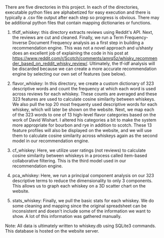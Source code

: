 There are five directories in this project.  In each of the directories, executable python files are alphabetized for easy execution and there is typically a .csv file output after each step so progress is obvious. There may be additional python files that contain mapping dictionaries or functions.

1) tfidf_whiskey: this directory extracts reviews using Reddit's API. Next, the reviews are cut and cleaned. Finally, we run a Term Frequency-Inverse Document Frequency analysis as a first step in building a recommendation engine. This was not a novel approach and u/shasty does an excellent job of explaining the code in his post at https://www.reddit.com/r/Scotch/comments/amrq5z/whisky_recommender_based_on_reddit_whisky_review/. Ultimately, the tf-idf analysis will be discarded because we can create a more accurate recommendation engine by selecting our own set of features (see below).

2) flavor_whiskey: In this directory, we create a custom dictionary of 323 descriptive words and count the frequency at which each word is used across reviews for each whiskey. These counts are averaged and these 323 features are used to calculate cosine similarity between whiskeys. We also pull the top 20 most frequenty used descriptive words for each whiskey, which will later be shown on the website. Next, we map each of the 323 words to one of 13 high-level flavor categories based on the work of David Wishart. I altered his categories a bit to make the system more appropriate for bourbon and rye in addition to scotch. These 13 feature profiles will also be displayed on the website, and we will use them to calculate cosine similarity across whiskeys again as the second model in our recommendation engine.

3) cf_whiskey: Here, we utilize user ratings (not reviews) to calculate cosine similarity between whiskeys in a process called item-based collaborative filtering. This is the third model used in our recommendation engine.

4) pca_whiskey: Here, we run a principal component analysis on our 323 descriptive terms to reduce the dimensionality to only 3 components. This allows us to graph each whiskey on a 3D scatter chart on the website.

5) stats_whiskey: Finally, we pull the basic stats for each whiskey. We do some cleaning and mapping since the original spreadsheet can be inconsistent and doesn't include some of the information we want to show. A lot of this information was gathered manually.

Note: All data is ultimately written to whiskey.db using SQLite3 commands. This database is hosted on the website server.
